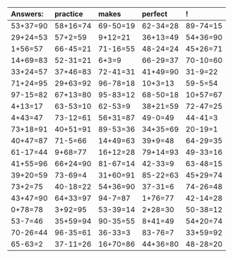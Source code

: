 | Answers: | practice | makes | perfect | ! |
| :--- | :--- | :--- | :--- | :--- |
| 53+37=90 | 58+16=74 | 69-50=19 | 62-34=28 | 89-74=15 | 
| 29+24=53 | 57+2=59 | 9+12=21 | 36+13=49 | 54+36=90 | 
| 1+56=57 | 66-45=21 | 71-16=55 | 48-24=24 | 45+26=71 | 
| 14+69=83 | 52-31=21 | 6+3=9 | 66-29=37 | 70-10=60 | 
| 33+24=57 | 37+46=83 | 72-41=31 | 41+49=90 | 31-9=22 | 
| 71+24=95 | 29+63=92 | 96-78=18 | 10+3=13 | 59-5=54 | 
| 97-15=82 | 67+13=80 | 95-83=12 | 68-50=18 | 10+57=67 | 
| 4+13=17 | 63-53=10 | 62-53=9 | 38+21=59 | 72-47=25 | 
| 4+43=47 | 73-12=61 | 56+31=87 | 49-0=49 | 44-41=3 | 
| 73+18=91 | 40+51=91 | 89-53=36 | 34+35=69 | 20-19=1 | 
| 40+47=87 | 71-5=66 | 14+49=63 | 39+9=48 | 64-29=35 | 
| 61-17=44 | 9+68=77 | 16+12=28 | 79+14=93 | 49-33=16 | 
| 41+55=96 | 66+24=90 | 81-67=14 | 42-33=9 | 63-48=15 | 
| 39+20=59 | 73-69=4 | 31+60=91 | 85-22=63 | 45+29=74 | 
| 73+2=75 | 40-18=22 | 54+36=90 | 37-31=6 | 74-26=48 | 
| 43+47=90 | 64+33=97 | 94-7=87 | 1+76=77 | 42-14=28 | 
| 0+78=78 | 3+92=95 | 53-39=14 | 2+28=30 | 50-38=12 | 
| 53-7=46 | 35+59=94 | 90-35=55 | 8+41=49 | 54+20=74 | 
| 70-26=44 | 96-35=61 | 36-33=3 | 83-76=7 | 33+59=92 | 
| 65-63=2 | 37-11=26 | 16+70=86 | 44+36=80 | 48-28=20 | 
